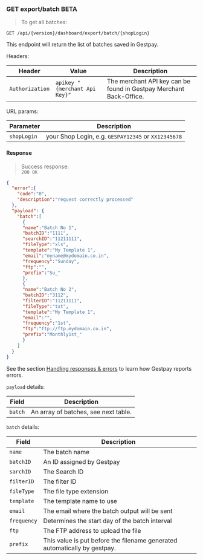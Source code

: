 ### GET export/batch <span class="beta">BETA</span>

> To get all batches:

```
GET /api/{version}/dashboard/export/batch/{shopLogin}
```

This endpoint will return the list of batches saved in Gestpay. 

Headers: 

| Header          | Value                         | Description  |
| --------------- | ----------------------------- | ------------ |
| `Authorization` | `apikey "{merchant Api Key}"` | The merchant API key can be found in Gestpay Merchant Back-Office. |

URL params: 

| Parameter | Description | 
| --------- | ----------- | 
| `shopLogin` | your Shop Login, e.g. `GESPAY12345` or `XX12345678`


#### Response 

> Success response:<br>
> `200 OK`

```json
{  
  "error":{  
    "code":"0",
    "description":"request correctly processed"
  },
  "payload": {  
    "batch":[  
      {  
      "name":"Batch No 1",
      "batchID":"1111",
      "searchID":"11211111",
      "fileType":"xls",
      "template":"My Template 1",
      "email":"myname@mydomain.co.in",
      "frequency":"Sunday",
      "ftp":"",
      "prefix":"Su_"
      },
      {  
      "name":"Batch No 2",
      "batchID":"3112",
      "filterID":"11211111",
      "fileType":"txt",
      "template":"My Template 1",
      "email":"",
      "frequency":"1st",
      "ftp":"ftp://ftp.mydomain.co.in",
      "prefix":"Monthly1st_"
      }
    ]
  }
}
```

See the section [Handling responses & errors](#handling-responses-amp-errors) to learn how Gestpay reports errors.

`payload` details:

| Field | Description |
| ----- | ----------- |
| `batch` | An array of batches, see next table. 

`batch` details:

| Field | Description |
| ----- | ----------- |
| `name` | The batch name 
| `batchID` | An ID assigned by Gestpay 
| `sarchID` | The Search ID 
| `filterID` | The filter ID 
| `fileType` | The file type extension
| `template` | The template name to use
| `email` | The email where the batch output will be sent
| `frequency` | Determines the start day of the batch interval
| `ftp` | The FTP address to upload the file 
| `prefix` | This value is put before the filename generated automatically by gestpay. 

